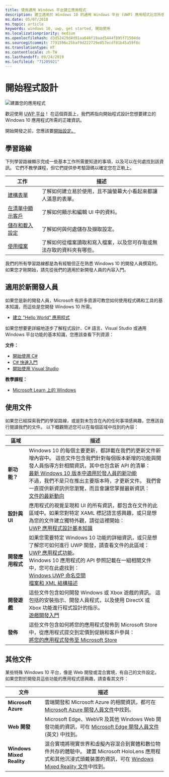```yaml
---
title: 使用通用 Windows 平台建立應用程式
description: 建立適用於 Windows 10 的通用 Windows 平台 (UWP) 應用程式比您所想得還要簡單。
ms.date: 05/07/2018
ms.topic: article
keywords: windows 10, uwp, get started, 開始使用
ms.localizationpriority: medium
ms.openlocfilehash: d3d52429d4d91aa646f19aad5444f895f71504de
ms.sourcegitcommit: 7791596c25baf9d222729e057ecdf81b45a59f0c
ms.translationtype: HT
ms.contentlocale: zh-TW
ms.lasthandoff: 09/24/2019
ms.locfileid: "71205921"
---
```

# <a name="start-coding"></a>開始程式設計

![建置您的應用程式](images/build-your-app.png)

歡迎使用 [UWP 平台](universal-application-platform-guide.md)！ 在這個頁面上，我們將指向開始程式設計您想要建立的 Windows 10 應用程式所需的正確資訊。

開始開發之前，您應該要[開始設定。](get-set-up.md)

## <a name="learning-tracks"></a>學習路線

下列學習路線顯示完成一些基本工作所需要知道的事項，以及可以在何處找到該資訊。 它們不教學課程，但它們提供參考驗證碼以確定您在正軌上。

| 工作 | 描述 |
| --- | --- |
| [建構表單](construct-form-learning-track.md) | 了解如何建立易於使用，且不論螢幕大小看起來都讓人滿意的表單。 |
| [在清單中顯示客戶](display-customers-in-list-learning-track.md) | 了解如何顯示和編輯 UI 中的資料。 |
| [儲存和載入設定](settings-learning-track.md) | 了解如何與何處儲存及擷取設定。 |
| [使用檔案](fileio-learning-track.md) | 了解如何從檔案讀取和寫入檔案，以及您可存取或無法存取的資料夾有哪些。 |

我們的所有學習路線都是為有經驗但正在熟悉 Windows 10 的開發人員撰寫的。 如果您才剛開始，請先從我們的適用於新開發人員的內容入門。

## <a name="for-new-developers"></a>適用於新開發人員

如果您是新的開發人員，Microsoft 有許多資源可教您如何使用程式碼和工具的基本知識，而這些是您開發 Windows 10 所需。

* [建立 "Hello World" 應用程式](your-first-app.md)

如果您想要更詳細地逐步了解程式設計、C# 語言、Visual Studio 或通用 Windows 平台功能的基本知識，您應該查看下列資源：

**文件：**

* [開始使用 C#](https://docs.microsoft.com/dotnet/csharp/getting-started/)
* [C# 快速入門](https://docs.microsoft.com/dotnet/csharp/quick-starts/)
* [開始使用 Visual Studio](https://docs.microsoft.com/visualstudio/ide/)

**教學課程：**

* [Microsoft Learn 上的 Windows](https://docs.microsoft.com/learn/browse/?products=windows&resource_type=module)

## <a name="using-the-docs"></a>使用文件

如果您已經探索我們的學習路線，或是對未包含在內的任何事項感興趣，您應該自行閱讀我們的文件。 以下概觀簡述您可以在每個區域中找到的內容：

| 區域 | 描述 |
| --- | --- |
| **新功能？** | Windows 10 的每個主要更新，都詳載在我們的更新文件新增內容中。 這些文件包含我們針對每個版本新增的功能與開發人員指導方針相關資訊，其中也包含新 API 的清單： </br>   [最新 Windows 10 版本中適用於發人員的新功能](../whats-new/windows-10-version-latest.md) </br> 不過，我們不是只在推出主要版本時，才更新文件。 我們會一直提供新資訊供您瀏覽，而且會讓您掌握最新資訊： </br>   [文件的最新動向](../whats-new/windows-docs-latest.md) |
| **設計與 UI** | 應用程式的視覺呈現和 UI 的所有資訊，都包含在文件的此區域中。如果您對特定 XAML 標記語言感興趣，或只是想為您的文件建立獨特外觀，請從這裡開始： </br>   [UWP 應用程式設計基本知識](../design/basics/index.md) |
| **開發應用程式** | 如果您需要特定 Windows 10 功能的詳細資訊，或只是想了解您可如何進行 UWP 開發，請查看文件的此區域： </br>   [UWP 應用程式功能](../develop/index.md)。 </br> Windows 10 應用程式的 API 參照記載在一組相關文件中，您可在此處找到： </br>   [Windows UWP 命名空間](https://docs.microsoft.com/en-us/uwp/api/) </br>   [檔案和 XML 結構描述](https://docs.microsoft.com/uwp/schemas/) |
| **開發遊戲** | 這些文件包含如何開發 Windows 或 Xbox 遊戲的資訊。 這包括的安裝指示、開發人員程式，以及使用 DirectX 或 Xbox 功能進行程式設計的指示。 </br>   [遊戲開發入門](../gaming/getting-started.md) |
| **發佈** | 這些文件包含如何將您的應用程式發佈到 Microsoft Store 中，從應用程式提交到定價到促銷和客戶參與： </br>   [將您的應用程式發佈至 Microsoft Store](../publish/index.md) |

## <a name="other-docs"></a>其他文件

某些特殊 Windows 10 平台，像是 Web 開發或混合實境，有自己的文件設定。 如果您對於開發具這些功能的應用程式感興趣，請查看其文件：

| 文件 | 描述 |
| --- | --- |
| **Microsoft Azure** | 雲端開發和 Microsoft Azure 的相關資訊，都可在 [Microsoft Azure 開發人員文件](https://docs.microsoft.com/azure/)中找到。 |
| **Web 開發** | Microsoft Edge、WebVR 及其他 Windows Web 開發功能的資訊，可在 [Microsoft Edge 開發人員文件](https://docs.microsoft.com/microsoft-edge/) \(英文\) 中找到。 |
| **Windows Mixed Reality** | 混合實境將現實世界和虛擬內容混合到實體和數位物件共存的體驗中。 建置 Microsoft HoloLens 應用程式和其他沉浸式頭戴裝置的資訊，可在 [Windows Mixed Reality 文件](https://docs.microsoft.com/en-us/windows/mixed-reality/)中找到。|
